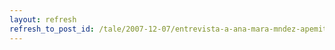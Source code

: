 ```yaml
---
layout: refresh
refresh_to_post_id: /tale/2007-12-07/entrevista-a-ana-mara-mndez-apemit.html
---
```

